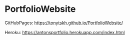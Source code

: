 # PortfolioWebsite

GitHubPages:
https://tonytskh.github.io/PortfolioWebsite/

Heroku:
https://antonsportfolio.herokuapp.com/index.html
